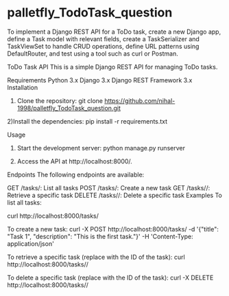 # palletfly_TodoTask_question
To implement a Django REST API for a ToDo task, create a new Django app, define a Task model with relevant fields, create a TaskSerializer and TaskViewSet to handle CRUD operations, define URL patterns using DefaultRouter, and test using a tool such as curl or Postman.


ToDo Task API
This is a simple Django REST API for managing ToDo tasks.

Requirements
Python 3.x
Django 3.x
Django REST Framework 3.x
Installation
1) Clone the repository:
git clone https://github.com/nihal-1998/palletfly_TodoTask_question.git

2)Install the dependencies:
pip install -r requirements.txt


Usage
1) Start the development server:
python manage.py runserver

2) Access the API at http://localhost:8000/.


Endpoints
The following endpoints are available:

GET /tasks/: List all tasks
POST /tasks/: Create a new task
GET /tasks/<pk>/: Retrieve a specific task
DELETE /tasks/<pk>/: Delete a specific task
Examples
To list all tasks:

curl http://localhost:8000/tasks/


To create a new task:
curl -X POST http://localhost:8000/tasks/ -d '{"title": "Task 1", "description": "This is the first task."}' -H 'Content-Type: application/json'

To retrieve a specific task (replace <pk> with the ID of the task):
curl http://localhost:8000/tasks/<pk>/

To delete a specific task (replace <pk> with the ID of the task):
curl -X DELETE http://localhost:8000/tasks/<pk>/

